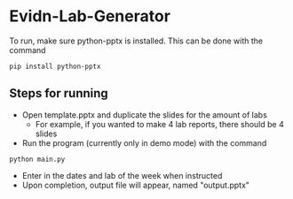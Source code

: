 # Evidn-Lab-Generator

To run, make sure python-pptx is installed. This can be done with the command

```pip install python-pptx```

## Steps for running

- Open template.pptx and duplicate the slides for the amount of labs
    - For example, if you wanted to make 4 lab reports, there should be 4 slides
- Run the program (currently only in demo mode) with the command

```python main.py```

- Enter in the dates and lab of the week when instructed
- Upon completion, output file will appear, named "output.pptx"
